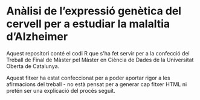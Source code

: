 # Anàlisi de l’expressió genètica del cervell per a estudiar la malaltia d’Alzheimer

Aquest repositori conté el codi R que s'ha fet servir per a la confecció del Treball de Final de Màster pel Màster en Ciència de Dades de la Universitat Oberta de Catalunya.

Aquest fitxer ha estat confeccionat per a poder aportar rigor a les afirmacions del treball - no està pensat per a generar cap fitxer HTML ni pretén ser una explicació del procés seguit.

